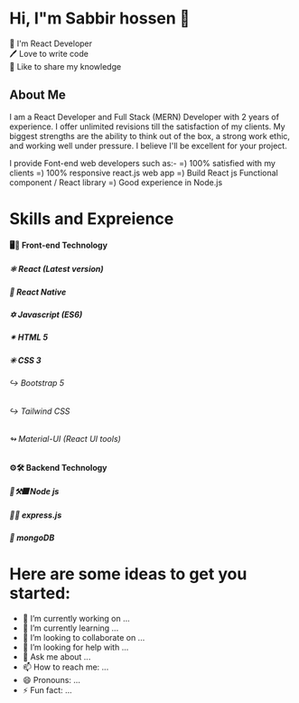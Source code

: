 # Hi, I"m Sabbir hossen 👋

👑 I'm React Developer</br>
🖊️ Love to write code</br>
🎤 Like to share my knowledge</br>

## About Me

I am a React Developer and Full Stack (MERN) Developer with 2 years of experience. I offer unlimited revisions till the satisfaction of my clients. My biggest strengths are the ability to think out of the box, a strong work ethic, and working well under pressure. I believe I'll be excellent for your project.

I provide Font-end web developers such as:-
=) 100% satisfied with my clients
=) 100% responsive react.js web app
=) Build React js Functional component / React library
=) Good experience in Node.js

# Skills and Expreience 

####   🖥🍭 Front-end Technology</br>
#####  ⚛ React (Latest version)
#####  📱  React Native
#####  ✡ Javascript (ES6)
#####  ✴ HTML 5</br>
#####  ✳ CSS 3
######   ↪ Bootstrap 5
######   ↪ Tailwind CSS
######   ↬ Material-UI (React UI tools)</br>

####  ⚙🛠 Backend Technology </br>
#####  🔗⚒🎆 Node js</br>
#####  🔗🔏 express.js</br>
#####   🔐 mongoDB</br>


# Here are some ideas to get you started:

- 🔭 I’m currently working on ...
- 🌱 I’m currently learning ...
- 👯 I’m looking to collaborate on ...
- 🤔 I’m looking for help with ...
- 💬 Ask me about ...
- 📫 How to reach me: ...
- 😄 Pronouns: ...
- ⚡ Fun fact: ...

